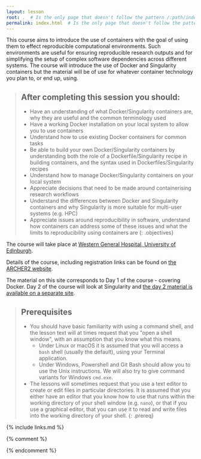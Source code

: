 ```yaml
---
layout: lesson
root: .  # Is the only page that doesn't follow the pattern /:path/index.html
permalink: index.html  # Is the only page that doesn't follow the pattern /:path/index.html
---
```

This course aims to introduce the use of containers with the goal of using them to effect reproducible computational environments. Such environments are useful for ensuring reproducible research outputs and for simplifying the setup of complex software dependencies across different systems. The course will introduce the use of Docker and Singularity containers but the material will be of use for whatever container technology you plan to, or end up, using.

> ## After completing this session you should:
> - Have an understanding of what Docker/Singularity containers are, why they are useful and the common terminology used
> - Have a working Docker installation on your local system to allow you to use containers
> - Understand how to use existing Docker containers for common tasks
> - Be able to build your own Docker/Singularity containers by understanding both the role of a Dockerfile/Singularity recipe in building containers, and the syntax used in Dockerfiles/Singularity recipes
> - Understand how to manage Docker/Singularity containers on your local system
> - Appreciate decisions that need to be made around containerising research workflows
> - Understand the differences between Docker and Singularity containers and why Singularity is more suitable for multi-user systems (e.g. HPC)
> - Appreciate issues around reproducibility in software, understand how containers can address some of these issues and what the limits to reproducibility using containers are
{: .objectives}

The course will take place at [Western General Hospital, University of Edinburgh](https://www.archer2.ac.uk/training/locations/western-general).

Details of the course, including registration links can be found on [the ARCHER2 website](https://www.archer2.ac.uk/training/courses/220620-containers/).

The material on this site corresponds to Day 1 of the course - covering Docker. Day 2 of the course will look at Singularity and 
[the day 2 material is available on a separate site](https://epcced.github.io/2022-06-21_singularity_edi-wg/).

> ## Prerequisites
>
> - You should have basic familiarity with using a command shell, and the lesson text will at times request that you "open a shell window", with an assumption that you know what this means.
>   - Under Linux or macOS it is assumed that you will access a `bash` shell (usually the default), using your Terminal application.
>   - Under Windows, Powershell and Git Bash should allow you to use the Unix instructions. We will also try to give command variants for Windows `cmd.exe`.
> - The lessons will sometimes request that you use a text editor to create or edit files in particular directories. It is assumed that you either have an editor that you know how to use that runs within the working directory of your shell window (e.g. `nano`), or that if you use a graphical editor, that you can use it to read and write files into the working directory of your shell.
{: .prereq}


{% include links.md %}

{% comment %}

<!--  LocalWords:  prereq links.md endcomment
 -->
{% endcomment %}
